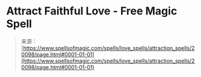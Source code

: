 <!--yml
category: 未分类
date: 2024-06-12 19:02:37
-->

# Attract Faithful Love - Free Magic Spell

> 来源：[https://www.spellsofmagic.com/spells/love_spells/attraction_spells/20098/page.html#0001-01-01](https://www.spellsofmagic.com/spells/love_spells/attraction_spells/20098/page.html#0001-01-01)